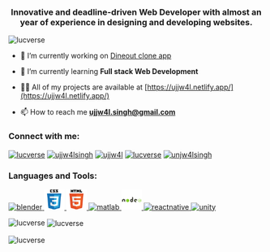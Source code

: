 <h3 align="center">Innovative and deadline-driven Web Developer with almost an year of experience in designing and developing websites.</h3>

<p align="left"> <img src="https://komarev.com/ghpvc/?username=lucverse&label=Profile%20views&color=0e75b6&style=flat" alt="lucverse" /> </p>


- 🔭 I’m currently working on [Dineout clone app](https://github.com/Abhinavsinha18/DineoutClone)

- 🌱 I’m currently learning **Full stack Web Development**

- 👨‍💻 All of my projects are available at [https://ujjw4l.netlify.app/](https://ujjw4l.netlify.app/)

- 📫 How to reach me **ujjw4l.singh@gmail.com**

<h3 align="left">Connect with me:</h3>
<p align="left">
<a href="https://codepen.io/lucverse" target="blank"><img align="center" src="https://raw.githubusercontent.com/rahuldkjain/github-profile-readme-generator/master/src/images/icons/Social/codepen.svg" alt="lucverse" height="30" width="40" /></a>
<a href="https://twitter.com/ujjw4lsingh" target="blank"><img align="center" src="https://raw.githubusercontent.com/rahuldkjain/github-profile-readme-generator/master/src/images/icons/Social/twitter.svg" alt="ujjw4lsingh" height="30" width="40" /></a>
<a href="https://linkedin.com/in/ujjw4l" target="blank"><img align="center" src="https://raw.githubusercontent.com/rahuldkjain/github-profile-readme-generator/master/src/images/icons/Social/linked-in-alt.svg" alt="ujjw4l" height="30" width="40" /></a>
<a href="https://codesandbox.com/lucverse" target="blank"><img align="center" src="https://raw.githubusercontent.com/rahuldkjain/github-profile-readme-generator/master/src/images/icons/Social/codesandbox.svg" alt="lucverse" height="30" width="40" /></a>
<a href="https://www.leetcode.com/unjw4lsingh" target="blank"><img align="center" src="https://raw.githubusercontent.com/rahuldkjain/github-profile-readme-generator/master/src/images/icons/Social/leet-code.svg" alt="unjw4lsingh" height="30" width="40" /></a>
</p>

<h3 align="left">Languages and Tools:</h3>
<p align="left"> <a href="https://www.blender.org/" target="_blank" rel="noreferrer"> <img src="https://download.blender.org/branding/community/blender_community_badge_white.svg" alt="blender" width="40" height="40"/> </a> <a href="https://www.w3schools.com/css/" target="_blank" rel="noreferrer"> <img src="https://raw.githubusercontent.com/devicons/devicon/master/icons/css3/css3-original-wordmark.svg" alt="css3" width="40" height="40"/> </a> <a href="https://www.w3.org/html/" target="_blank" rel="noreferrer"> <img src="https://raw.githubusercontent.com/devicons/devicon/master/icons/html5/html5-original-wordmark.svg" alt="html5" width="40" height="40"/> </a> <a href="https://www.mathworks.com/" target="_blank" rel="noreferrer"> <img src="https://upload.wikimedia.org/wikipedia/commons/2/21/Matlab_Logo.png" alt="matlab" width="40" height="40"/> </a> <a href="https://nodejs.org" target="_blank" rel="noreferrer"> <img src="https://raw.githubusercontent.com/devicons/devicon/master/icons/nodejs/nodejs-original-wordmark.svg" alt="nodejs" width="40" height="40"/> </a> <a href="https://reactnative.dev/" target="_blank" rel="noreferrer"> <img src="https://reactnative.dev/img/header_logo.svg" alt="reactnative" width="40" height="40"/> </a> <a href="https://unity.com/" target="_blank" rel="noreferrer"> <img src="https://www.vectorlogo.zone/logos/unity3d/unity3d-icon.svg" alt="unity" width="40" height="40"/> </a> </p>

<p><img align="left" src="https://github-readme-stats.vercel.app/api/top-langs?username=lucverse&show_icons=true&locale=en&layout=compact" alt="lucverse" /></p>

<p>&nbsp;<img align="center" src="https://github-readme-stats.vercel.app/api?username=lucverse&show_icons=true&locale=en" alt="lucverse" /></p>

<p><img align="center" src="https://github-readme-streak-stats.herokuapp.com/?user=lucverse&" alt="lucverse" /></p>
